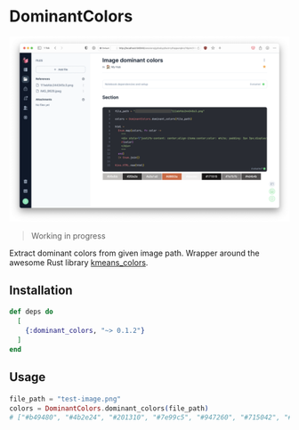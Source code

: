 # DominantColors

![livebook dominant colors usage](screenshots/livebook.png)

> Working in progress

Extract dominant colors from given image path. Wrapper around the awesome Rust library [kmeans_colors](https://github.com/okaneco/kmeans-colors).


## Installation

```elixir
def deps do
  [
    {:dominant_colors, "~> 0.1.2"}
  ]
end
```

## Usage

```elixir
file_path = "test-image.png"
colors = DominantColors.dominant_colors(file_path)
# ["#b49480", "#4b2e24", "#201310", "#7e99c5", "#947260", "#715042", "#94aacc", "#d1b8a7"]
```

